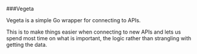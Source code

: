 ###Vegeta

Vegeta is a simple Go wrapper for connecting to APIs.

This is to make things easier when connecting to new APIs and lets us spend most time on what is important, the logic rather than strangling with getting the data.
